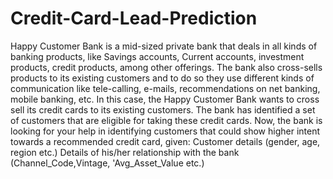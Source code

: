 # Credit-Card-Lead-Prediction
Happy Customer Bank is a mid-sized private bank that deals in all kinds of banking products, like Savings accounts, Current accounts, investment products, credit products, among other offerings.  The bank also cross-sells products to its existing customers and to do so they use different kinds of communication like tele-calling, e-mails, recommendations on net banking, mobile banking, etc.  In this case, the Happy Customer Bank wants to cross sell its credit cards to its existing customers. The bank has identified a set of customers that are eligible for taking these credit cards.  Now, the bank is looking for your help in identifying customers that could show higher intent towards a recommended credit card, given:  Customer details (gender, age, region etc.) Details of his/her relationship with the bank (Channel_Code,Vintage, 'Avg_Asset_Value etc.)
